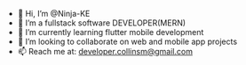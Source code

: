 - 👋 Hi, I’m @Ninja-KE
- 👀 I’m a fullstack software DEVELOPER(MERN)
- 🌱 I’m currently learning flutter mobile development
- 💞️ I’m looking to collaborate on web and mobile app projects
- 📫 Reach me at: developer.collinsm@gmail.com

<!---
Ninja-KE/Ninja-KE is a ✨ special ✨ repository because its `README.md` (this file) appears on your GitHub profile.
You can click the Preview link to take a look at your changes.
--->
